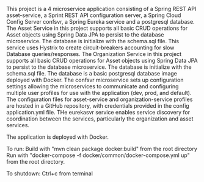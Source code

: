 This project is a 4 microservice application consisting of a Spring REST API asset-service, a Sprint REST API configuration server,
a Spring Cloud Config Server confsvr, a Spring Eureka service and a postgresql database.
The Asset Service in this project supports all basic CRUD operations for Asset objects using Spring Data JPA to persist 
to the database microservice. The database is initialize with the schema.sql file. This service uses Hystrix to create circuit-breakers
accounting for slow Database queries/responses.
The Organization Service in this project supports all basic CRUD operations for Asset objects using Spring Data JPA to persist 
to the database microservice. The database is initialize with the schema.sql file.
The database is a basic postgresql database image deployed with Docker.
The confsvr microservice sets up configuration settings allowing the microservices to communicate and configuring 
multiple user profiles for use with the application (dev, prod, and default). The configuration files for asset-service and organization-service
profiles are hosted in a GitHub repository, with credentials provided in the config application.yml file.
THe eurekasvr service enables service discovery for coordination between the services, particularly the organization
and asset services.

The application is deployed with Docker.

To run:
Build with "mvn clean package docker:build" from the root directory
Run with "docker-compose -f docker/common/docker-compose.yml up" from the root directory.

To shutdown:
Ctrl+c from terminal